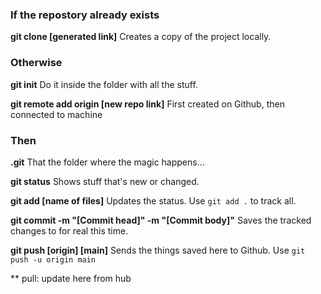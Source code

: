 ### If the repostory already exists
**git clone \[generated link]**
Creates a copy of the project locally.

### Otherwise
**git init**
Do it inside the folder with all the stuff.

**git remote add origin \[new repo link]**
First created on Github, then connected to machine

### Then
**.git**
That the folder where the magic happens...

**git status**
Shows stuff that's new or changed.

**git add \[name of files]**
Updates the status. Use `git add .` to track all.

**git commit -m "\[Commit head]" -m "\[Commit body]"**
Saves the tracked changes to for real this time.

**git push \[origin] \[main]**
Sends the things saved here to Github. Use `git push -u origin main`

**
pull: update here from hub
